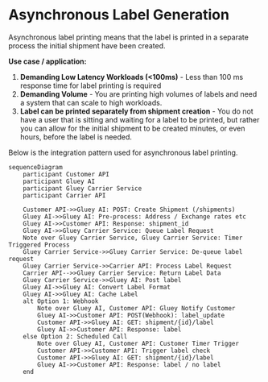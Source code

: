 # Asynchronous Label Generation
Asynchronous label printing means that the label is printed in a separate process the initial shipment have been created.

**Use case / application:**

1. **Demanding Low Latency Workloads (<100ms)** - Less than 100 ms response time for label printing is required
2. **Demanding Volume** - You are printing high volumes of labels and need a system that can scale to high workloads.
3. **Label can be printed separately from shipment creation** - You do not have a user that is sitting and waiting for a label to be printed, but rather you can allow for the initial shipment to be created minutes, or even hours, before the label is needed.

Below is the integration pattern used for asynchronous label printing.

~~~mermaid
sequenceDiagram
    participant Customer API
    participant Gluey AI
    participant Gluey Carrier Service
    participant Carrier API

    Customer API->>Gluey AI: POST: Create Shipment (/shipments)
    Gluey AI->>Gluey AI: Pre-process: Address / Exchange rates etc
    Gluey AI->>Customer API: Response: shipment_id
    Gluey AI->>Gluey Carrier Service: Queue Label Request
    Note over Gluey Carrier Service, Gluey Carrier Service: Timer Triggered Process
    Gluey Carrier Service->>Gluey Carrier Service: De-queue label request
    Gluey Carrier Service->>Carrier API: Process Label Request 
    Carrier API-->>Gluey Carrier Service: Return Label Data
    Gluey Carrier Service->>Gluey AI: Post label
    Gluey AI->>Gluey AI: Convert Label Format
    Gluey AI->>Gluey AI: Cache Label
    alt Option 1: Webhook
        Note over Gluey AI, Customer API: Gluey Notify Customer
        Gluey AI->>Customer API: POST(Webhook): label_update
        Customer API->>Gluey AI: GET: shipment/{id}/label
        Gluey AI->>Customer API: Response: label
    else Option 2: Scheduled Call
        Note over Gluey AI, Customer API: Customer Timer Trigger
        Customer API->>Customer API: Trigger label check
        Customer API->>Gluey AI: GET: shipment/{id}/label
        Gluey AI->>Customer API: Response: label / no label
    end
~~~